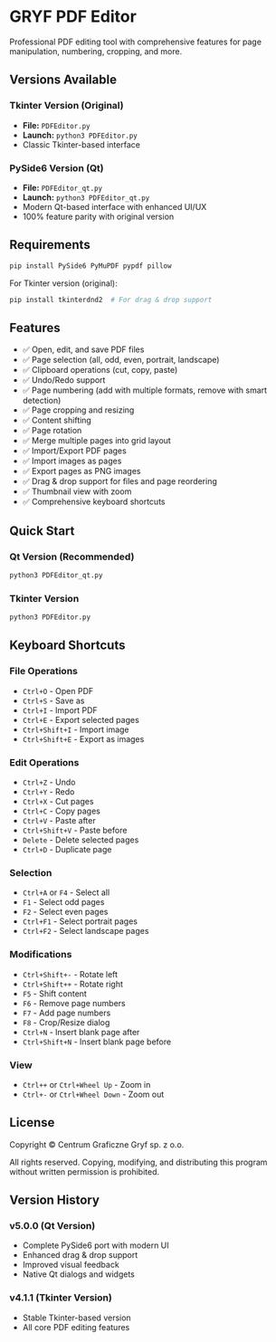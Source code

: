 # GRYF PDF Editor

Professional PDF editing tool with comprehensive features for page manipulation, numbering, cropping, and more.

## Versions Available

### Tkinter Version (Original)
- **File:** `PDFEditor.py`
- **Launch:** `python3 PDFEditor.py`
- Classic Tkinter-based interface

### PySide6 Version (Qt)
- **File:** `PDFEditor_qt.py`
- **Launch:** `python3 PDFEditor_qt.py`
- Modern Qt-based interface with enhanced UI/UX
- 100% feature parity with original version

## Requirements

```bash
pip install PySide6 PyMuPDF pypdf pillow
```

For Tkinter version (original):
```bash
pip install tkinterdnd2  # For drag & drop support
```

## Features

- ✅ Open, edit, and save PDF files
- ✅ Page selection (all, odd, even, portrait, landscape)
- ✅ Clipboard operations (cut, copy, paste)
- ✅ Undo/Redo support
- ✅ Page numbering (add with multiple formats, remove with smart detection)
- ✅ Page cropping and resizing
- ✅ Content shifting
- ✅ Page rotation
- ✅ Merge multiple pages into grid layout
- ✅ Import/Export PDF pages
- ✅ Import images as pages
- ✅ Export pages as PNG images
- ✅ Drag & drop support for files and page reordering
- ✅ Thumbnail view with zoom
- ✅ Comprehensive keyboard shortcuts

## Quick Start

### Qt Version (Recommended)
```bash
python3 PDFEditor_qt.py
```

### Tkinter Version
```bash
python3 PDFEditor.py
```

## Keyboard Shortcuts

### File Operations
- `Ctrl+O` - Open PDF
- `Ctrl+S` - Save as
- `Ctrl+I` - Import PDF
- `Ctrl+E` - Export selected pages
- `Ctrl+Shift+I` - Import image
- `Ctrl+Shift+E` - Export as images

### Edit Operations
- `Ctrl+Z` - Undo
- `Ctrl+Y` - Redo
- `Ctrl+X` - Cut pages
- `Ctrl+C` - Copy pages
- `Ctrl+V` - Paste after
- `Ctrl+Shift+V` - Paste before
- `Delete` - Delete selected pages
- `Ctrl+D` - Duplicate page

### Selection
- `Ctrl+A` or `F4` - Select all
- `F1` - Select odd pages
- `F2` - Select even pages
- `Ctrl+F1` - Select portrait pages
- `Ctrl+F2` - Select landscape pages

### Modifications
- `Ctrl+Shift+-` - Rotate left
- `Ctrl+Shift++` - Rotate right
- `F5` - Shift content
- `F6` - Remove page numbers
- `F7` - Add page numbers
- `F8` - Crop/Resize dialog
- `Ctrl+N` - Insert blank page after
- `Ctrl+Shift+N` - Insert blank page before

### View
- `Ctrl++` or `Ctrl+Wheel Up` - Zoom in
- `Ctrl+-` or `Ctrl+Wheel Down` - Zoom out

## License

Copyright © Centrum Graficzne Gryf sp. z o.o.

All rights reserved. Copying, modifying, and distributing this program without written permission is prohibited.

## Version History

### v5.0.0 (Qt Version)
- Complete PySide6 port with modern UI
- Enhanced drag & drop support
- Improved visual feedback
- Native Qt dialogs and widgets

### v4.1.1 (Tkinter Version)
- Stable Tkinter-based version
- All core PDF editing features
